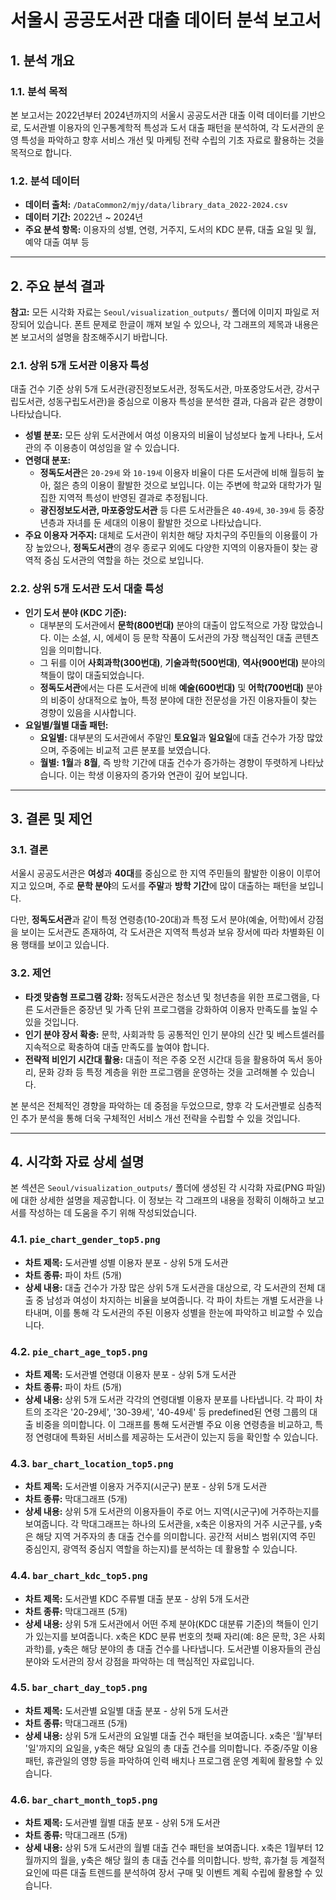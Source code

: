 # 서울시 공공도서관 대출 데이터 분석 보고서

## 1. 분석 개요

### 1.1. 분석 목적
본 보고서는 2022년부터 2024년까지의 서울시 공공도서관 대출 이력 데이터를 기반으로, 도서관별 이용자의 인구통계학적 특성과 도서 대출 패턴을 분석하여, 각 도서관의 운영 특성을 파악하고 향후 서비스 개선 및 마케팅 전략 수립의 기초 자료로 활용하는 것을 목적으로 합니다.

### 1.2. 분석 데이터
- **데이터 출처:** `/DataCommon2/mjy/data/library_data_2022-2024.csv`
- **데이터 기간:** 2022년 ~ 2024년
- **주요 분석 항목:** 이용자의 성별, 연령, 거주지, 도서의 KDC 분류, 대출 요일 및 월, 예약 대출 여부 등

---

## 2. 주요 분석 결과

**참고:** 모든 시각화 자료는 `Seoul/visualization_outputs/` 폴더에 이미지 파일로 저장되어 있습니다. 폰트 문제로 한글이 깨져 보일 수 있으나, 각 그래프의 제목과 내용은 본 보고서의 설명을 참조해주시기 바랍니다.

### 2.1. 상위 5개 도서관 이용자 특성

대출 건수 기준 상위 5개 도서관(광진정보도서관, 정독도서관, 마포중앙도서관, 강서구립도서관, 성동구립도서관)을 중심으로 이용자 특성을 분석한 결과, 다음과 같은 경향이 나타났습니다.

- **성별 분포:** 모든 상위 도서관에서 여성 이용자의 비율이 남성보다 높게 나타나, 도서관의 주 이용층이 여성임을 알 수 있습니다.
- **연령대 분포:**
    - **정독도서관**은 `20-29세` 와 `10-19세` 이용자 비율이 다른 도서관에 비해 월등히 높아, 젊은 층의 이용이 활발한 것으로 보입니다. 이는 주변에 학교와 대학가가 밀집한 지역적 특성이 반영된 결과로 추정됩니다.
    - **광진정보도서관, 마포중앙도서관** 등 다른 도서관들은 `40-49세`, `30-39세` 등 중장년층과 자녀를 둔 세대의 이용이 활발한 것으로 나타났습니다.
- **주요 이용자 거주지:** 대체로 도서관이 위치한 해당 자치구의 주민들의 이용률이 가장 높았으나, **정독도서관**의 경우 종로구 외에도 다양한 지역의 이용자들이 찾는 광역적 중심 도서관의 역할을 하는 것으로 보입니다.

### 2.2. 상위 5개 도서관 도서 대출 특성

- **인기 도서 분야 (KDC 기준):**
    - 대부분의 도서관에서 **문학(800번대)** 분야의 대출이 압도적으로 가장 많았습니다. 이는 소설, 시, 에세이 등 문학 작품이 도서관의 가장 핵심적인 대출 콘텐츠임을 의미합니다.
    - 그 뒤를 이어 **사회과학(300번대)**, **기술과학(500번대)**, **역사(900번대)** 분야의 책들이 많이 대출되었습니다.
    - **정독도서관**에서는 다른 도서관에 비해 **예술(600번대)** 및 **어학(700번대)** 분야의 비중이 상대적으로 높아, 특정 분야에 대한 전문성을 가진 이용자들이 찾는 경향이 있음을 시사합니다.
- **요일별/월별 대출 패턴:**
    - **요일별:** 대부분의 도서관에서 주말인 **토요일**과 **일요일**에 대출 건수가 가장 많았으며, 주중에는 비교적 고른 분포를 보였습니다.
    - **월별:** **1월**과 **8월**, 즉 방학 기간에 대출 건수가 증가하는 경향이 뚜렷하게 나타났습니다. 이는 학생 이용자의 증가와 연관이 깊어 보입니다.

---

## 3. 결론 및 제언

### 3.1. 결론
서울시 공공도서관은 **여성**과 **40대**를 중심으로 한 지역 주민들의 활발한 이용이 이루어지고 있으며, 주로 **문학 분야**의 도서를 **주말**과 **방학 기간**에 많이 대출하는 패턴을 보입니다.

다만, **정독도서관**과 같이 특정 연령층(10-20대)과 특정 도서 분야(예술, 어학)에서 강점을 보이는 도서관도 존재하여, 각 도서관은 지역적 특성과 보유 장서에 따라 차별화된 이용 행태를 보이고 있습니다.

### 3.2. 제언
- **타겟 맞춤형 프로그램 강화:** 정독도서관은 청소년 및 청년층을 위한 프로그램을, 다른 도서관들은 중장년 및 가족 단위 프로그램을 강화하여 이용자 만족도를 높일 수 있을 것입니다.
- **인기 분야 장서 확충:** 문학, 사회과학 등 공통적인 인기 분야의 신간 및 베스트셀러를 지속적으로 확충하여 대출 만족도를 높여야 합니다.
- **전략적 비인기 시간대 활용:** 대출이 적은 주중 오전 시간대 등을 활용하여 독서 동아리, 문화 강좌 등 특정 계층을 위한 프로그램을 운영하는 것을 고려해볼 수 있습니다.

본 분석은 전체적인 경향을 파악하는 데 중점을 두었으므로, 향후 각 도서관별로 심층적인 추가 분석을 통해 더욱 구체적인 서비스 개선 전략을 수립할 수 있을 것입니다.

---

## 4. 시각화 자료 상세 설명

본 섹션은 `Seoul/visualization_outputs/` 폴더에 생성된 각 시각화 자료(PNG 파일)에 대한 상세한 설명을 제공합니다. 이 정보는 각 그래프의 내용을 정확히 이해하고 보고서를 작성하는 데 도움을 주기 위해 작성되었습니다.

### 4.1. `pie_chart_gender_top5.png`
- **차트 제목:** 도서관별 성별 이용자 분포 - 상위 5개 도서관
- **차트 종류:** 파이 차트 (5개)
- **상세 내용:** 대출 건수가 가장 많은 상위 5개 도서관을 대상으로, 각 도서관의 전체 대출 중 남성과 여성이 차지하는 비율을 보여줍니다. 각 파이 차트는 개별 도서관을 나타내며, 이를 통해 각 도서관의 주된 이용자 성별을 한눈에 파악하고 비교할 수 있습니다.

### 4.2. `pie_chart_age_top5.png`
- **차트 제목:** 도서관별 연령대 이용자 분포 - 상위 5개 도서관
- **차트 종류:** 파이 차트 (5개)
- **상세 내용:** 상위 5개 도서관 각각의 연령대별 이용자 분포를 나타냅니다. 각 파이 차트의 조각은 '20-29세', '30-39세', '40-49세' 등 predefined된 연령 그룹의 대출 비중을 의미합니다. 이 그래프를 통해 도서관별 주요 이용 연령층을 비교하고, 특정 연령대에 특화된 서비스를 제공하는 도서관이 있는지 등을 확인할 수 있습니다.

### 4.3. `bar_chart_location_top5.png`
- **차트 제목:** 도서관별 이용자 거주지(시군구) 분포 - 상위 5개 도서관
- **차트 종류:** 막대그래프 (5개)
- **상세 내용:** 상위 5개 도서관의 이용자들이 주로 어느 지역(시군구)에 거주하는지를 보여줍니다. 각 막대그래프는 하나의 도서관을, x축은 이용자의 거주 시군구를, y축은 해당 지역 거주자의 총 대출 건수를 의미합니다. 공간적 서비스 범위(지역 주민 중심인지, 광역적 중심지 역할을 하는지)를 분석하는 데 활용할 수 있습니다.

### 4.4. `bar_chart_kdc_top5.png`
- **차트 제목:** 도서관별 KDC 주류별 대출 분포 - 상위 5개 도서관
- **차트 종류:** 막대그래프 (5개)
- **상세 내용:** 상위 5개 도서관에서 어떤 주제 분야(KDC 대분류 기준)의 책들이 인기가 있는지를 보여줍니다. x축은 KDC 분류 번호의 첫째 자리(예: 8은 문학, 3은 사회과학)를, y축은 해당 분야의 총 대출 건수를 나타냅니다. 도서관별 이용자들의 관심 분야와 도서관의 장서 강점을 파악하는 데 핵심적인 자료입니다.

### 4.5. `bar_chart_day_top5.png`
- **차트 제목:** 도서관별 요일별 대출 분포 - 상위 5개 도서관
- **차트 종류:** 막대그래프 (5개)
- **상세 내용:** 상위 5개 도서관의 요일별 대출 건수 패턴을 보여줍니다. x축은 '월'부터 '일'까지의 요일을, y축은 해당 요일의 총 대출 건수를 의미합니다. 주중/주말 이용 패턴, 휴관일의 영향 등을 파악하여 인력 배치나 프로그램 운영 계획에 활용할 수 있습니다.

### 4.6. `bar_chart_month_top5.png`
- **차트 제목:** 도서관별 월별 대출 분포 - 상위 5개 도서관
- **차트 종류:** 막대그래프 (5개)
- **상세 내용:** 상위 5개 도서관의 월별 대출 건수 패턴을 보여줍니다. x축은 1월부터 12월까지의 월을, y축은 해당 월의 총 대출 건수를 의미합니다. 방학, 휴가철 등 계절적 요인에 따른 대출 트렌드를 분석하여 장서 구매 및 이벤트 계획 수립에 활용할 수 있습니다. 